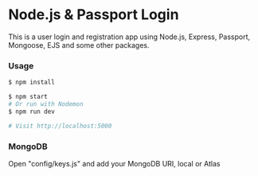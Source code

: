 # Node.js & Passport Login

This is a user login and registration app using Node.js, Express, Passport, Mongoose, EJS and some other packages.


### Usage

```sh
$ npm install
```

```sh
$ npm start
# Or run with Nodemon
$ npm run dev

# Visit http://localhost:5000
```

### MongoDB

Open "config/keys.js" and add your MongoDB URI, local or Atlas
